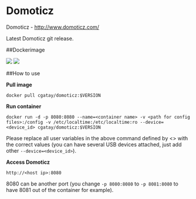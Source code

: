 Domoticz
======


Domoticz - http://www.domoticz.com/

Latest Domoticz git release.

##Dockerimage

[![](https://images.microbadger.com/badges/image/cgatay/domoticz.svg)](https://microbadger.com/images/cgatay/domoticz "Get your own image badge on microbadger.com")
[![](https://images.microbadger.com/badges/version/cgatay/domoticz.svg)](https://microbadger.com/images/cgatay/domoticz "Get your own version badge on microbadger.com")

##How to use

**Pull image**

```
docker pull cgatay/domoticz:$VERSION

```

**Run container**

```
docker run -d -p 8080:8080 --name=<container name> -v <path for config files>:/config -v /etc/localtime:/etc/localtime:ro --device=<device_id> cgatay/domoticz:$VERSION
```

Please replace all user variables in the above command defined by <> with the correct values (you can have several USB devices attached, just add other `--device=<device_id>`).

**Access Domoticz**

```
http://<host ip>:8080
```

8080 can be another port (you change `-p 8080:8080` to `-p 8081:8080` to have 8081 out of the container for example).
